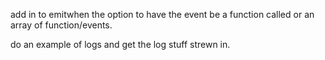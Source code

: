 add in to emitwhen the option to have the event be a function called or an array of function/events. 

do an example of logs and get the log stuff strewn in.